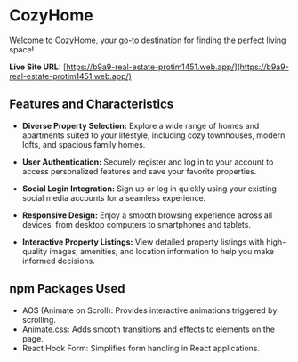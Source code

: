 # CozyHome

Welcome to CozyHome, your go-to destination for finding the perfect living space!

**Live Site URL:** [https://b9a9-real-estate-protim1451.web.app/](https://b9a9-real-estate-protim1451.web.app/)

## Features and Characteristics

- **Diverse Property Selection:** Explore a wide range of homes and apartments suited to your lifestyle, including cozy townhouses, modern lofts, and spacious family homes.
  
- **User Authentication:** Securely register and log in to your account to access personalized features and save your favorite properties.
  
- **Social Login Integration:** Sign up or log in quickly using your existing social media accounts for a seamless experience.
  
- **Responsive Design:** Enjoy a smooth browsing experience across all devices, from desktop computers to smartphones and tablets.
  
- **Interactive Property Listings:** View detailed property listings with high-quality images, amenities, and location information to help you make informed decisions.

## npm Packages Used

- AOS (Animate on Scroll): Provides interactive animations triggered by scrolling.
- Animate.css: Adds smooth transitions and effects to elements on the page.
- React Hook Form: Simplifies form handling in React applications.
